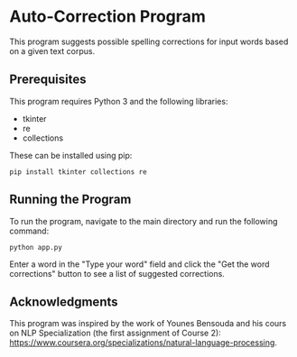 # Auto-Correction Program

This program suggests possible spelling corrections for input words based on a given text corpus.

## Prerequisites
This program requires Python 3 and the following libraries:
- tkinter
- re
- collections

These can be installed using pip:
```
pip install tkinter collections re
```

## Running the Program
To run the program, navigate to the main directory and run the following command:
```
python app.py
```

Enter a word in the "Type your word" field and click the "Get the word corrections" button to see a list of suggested corrections.

## Acknowledgments
This program was inspired by the work of Younes Bensouda and his cours on NLP Specialization (the first assignment of Course 2): https://www.coursera.org/specializations/natural-language-processing.
